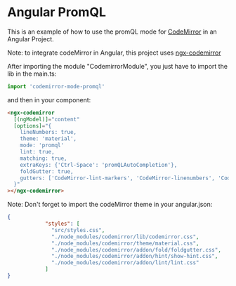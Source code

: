 Angular PromQL
==============

This is an example of how to use the promQL mode for [CodeMirror](https://codemirror.net/) in an Angular Project.

Note: to integrate codeMirror in Angular, this project uses [ngx-codemirror](https://github.com/TypeCtrl/ngx-codemirror)

After importing the module "CodemirrorModule", you just have to import the lib in the main.ts:

```typescript
import 'codemirror-mode-promql'
```

and then in your component: 

```html
<ngx-codemirror
  [(ngModel)]="content"
  [options]="{
    lineNumbers: true,
    theme: 'material',
    mode: 'promql'
    lint: true,
    matching: true,
    extraKeys: {'Ctrl-Space': 'promQLAutoCompletion'},
    foldGutter: true,
    gutters: ['CodeMirror-lint-markers', 'CodeMirror-linenumbers', 'CodeMirror-foldgutter']
  }"
></ngx-codemirror>
```

Note: Don't forget to import the codeMirror theme in your angular.json: 

```json
{
            "styles": [
              "src/styles.css",
              "./node_modules/codemirror/lib/codemirror.css",
              "./node_modules/codemirror/theme/material.css",
              "./node_modules/codemirror/addon/fold/foldgutter.css",
              "./node_modules/codemirror/addon/hint/show-hint.css",
              "./node_modules/codemirror/addon/lint/lint.css"
            ]
}
```
